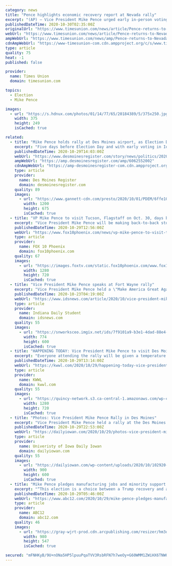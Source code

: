 ```yaml
---
category: news
title: "Pence highlights economic recovery report at Nevada rally"
excerpt: "(AP) — Vice President Mike Pence urged early in-person voting and highlighted reports of a partial economic recovery during a rally Thursday in Reno, hoping to drum up enthusiasm in Nevada in the final days before the election."
publishedDateTime: 2020-10-30T02:35:00Z
originalUrl: "https://www.timesunion.com/news/article/Pence-returns-to-Nevada-for-rally-in-final-15685969.php"
webUrl: "https://www.timesunion.com/news/article/Pence-returns-to-Nevada-for-rally-in-final-15685969.php"
ampWebUrl: "https://www.timesunion.com/news/amp/Pence-returns-to-Nevada-for-rally-in-final-15685969.php"
cdnAmpWebUrl: "https://www-timesunion-com.cdn.ampproject.org/c/s/www.timesunion.com/news/amp/Pence-returns-to-Nevada-for-rally-in-final-15685969.php"
type: article
quality: 75
heat: -1
published: false

provider:
  name: Times Union
  domain: timesunion.com

topics:
  - Election
  - Mike Pence

images:
  - url: "https://s.hdnux.com/photos/01/14/77/65/20184389/5/375x250.jpg"
    width: 375
    height: 249
    isCached: true

related:
  - title: "Mike Pence holds rally at Des Moines airport, as Election Day approaches"
    excerpt: "Five days before Election Day and with early voting in Iowa well underway, Vice President Mike Pence will hold a rally Thursday at the Des Moines International Airport. Doors open for the \"Make America Great Again\" rally at 11:30 a.m. The event is ..."
    publishedDateTime: 2020-10-29T14:03:00Z
    webUrl: "https://www.desmoinesregister.com/story/news/politics/2020/10/29/vice-president-mike-pence-holds-des-moines-make-america-great-again-rally/6062552002/"
    ampWebUrl: "https://amp.desmoinesregister.com/amp/6062552002"
    cdnAmpWebUrl: "https://amp-desmoinesregister-com.cdn.ampproject.org/c/s/amp.desmoinesregister.com/amp/6062552002"
    type: article
    provider:
      name: Des Moines Register
      domain: desmoinesregister.com
    quality: 89
    images:
      - url: "https://www.gannett-cdn.com/presto/2020/10/01/PDEM/6ffe1074-25ef-434b-a18c-db8b494b26ec-Pence1.jpg?auto=webp&crop=5183,2916,x0,y263&format=pjpg&width=1200"
        width: 1200
        height: 675
        isCached: true
  - title: "VP Mike Pence to visit Tucson, Flagstaff on Oct. 30, days before Election Day"
    excerpt: "Vice President Mike Pence will be making back-to-back stops in Flagstaff and Tucson on Friday with Election Day just around the corner."
    publishedDateTime: 2020-10-29T12:56:00Z
    webUrl: "https://www.fox10phoenix.com/news/vp-mike-pence-to-visit-tucson-flagstaff-on-oct-30-days-before-election-day"
    type: article
    provider:
      name: FOX 10 Phoenix
      domain: fox10phoenix.com
    quality: 67
    images:
      - url: "https://images.foxtv.com/static.fox10phoenix.com/www.fox10phoenix.com/content/uploads/2020/10/1280/720/7C065C5A723F4848A4980D62A92EE016.jpg?ve=1&tl=1"
        width: 1280
        height: 720
        isCached: true
  - title: "Vice President Mike Pence speaks at Fort Wayne rally"
    excerpt: "Vice President Mike Pence held a \"Make America Great Again!\" rally at 4:30 p.m. Thursday at the Fort Wayne Aero Center. Pence was originally supposed to visit Indiana for some events and to vote on Oct."
    publishedDateTime: 2020-10-23T04:19:00Z
    webUrl: "https://www.idsnews.com/article/2020/10/vice-president-mike-pence-speaks-at-fort-wayne-rally"
    type: article
    provider:
      name: Indiana Daily Student
      domain: idsnews.com
    quality: 55
    images:
      - url: "https://snworksceo.imgix.net/ids/7f9101a9-b3e1-4dad-88e4-27a90a110a1b.sized-1000x1000.png?w=800&h=600"
        width: 774
        height: 600
        isCached: true
  - title: "HAPPENING TODAY: Vice President Mike Pence to visit Des Moines"
    excerpt: "Everyone attending the rally will be given a temperature check and hand sanitizer. Attendees are instructed to wear masks."
    publishedDateTime: 2020-10-29T13:14:00Z
    webUrl: "https://kwwl.com/2020/10/29/happening-today-vice-president-mike-pence-to-visit-des-moines/"
    type: article
    provider:
      name: KWWL
      domain: kwwl.com
    quality: 55
    images:
      - url: "https://quincy-network.s3.ca-central-1.amazonaws.com/wp-content/uploads/sites/6/2020/01/mike-pence-2.jpg"
        width: 1280
        height: 720
        isCached: true
  - title: "Photos: Vice President Mike Pence Rally in Des Moines"
    excerpt: "Vice President Mike Pence held a rally at the Des Moines International Airport to encourage voters to the polls with five days before the election. Vice President Pence talked about topics including religion,"
    publishedDateTime: 2020-10-29T22:53:00Z
    webUrl: "https://dailyiowan.com/2020/10/29/photos-vice-president-mike-pence-rally-in-des-moines/"
    type: article
    provider:
      name: Univeristy of Iowa Daily Iowan
      domain: dailyiowan.com
    quality: 55
    images:
      - url: "https://dailyiowan.com/wp-content/uploads/2020/10/102920-Pence-KG018-900x600.jpg"
        width: 900
        height: 600
        isCached: true
  - title: "Mike Pence pledges manufacturing jobs and minority support during campaign rally in Flint"
    excerpt: "“This election is a choice between a Trump recovery and a Biden depression,\" Vice President Mike Pence said. Vice President Mike Pence was in Flint Wednesday night for a ‘Make America Great Again Victory Rally’ at Flint’s Bishop International Airpor"
    publishedDateTime: 2020-10-29T05:46:00Z
    webUrl: "https://www.abc12.com/2020/10/29/mike-pence-pledges-manufacturing-jobs-and-minority-support-during-campaign-rally-in-flint/"
    type: article
    provider:
      name: ABC12
      domain: abc12.com
    quality: 46
    images:
      - url: "https://gray-wjrt-prod.cdn.arcpublishing.com/resizer/hm3qtc1uIAkJib34XdY7k2ul2Mg=/980x0/smart/cloudfront-us-east-1.images.arcpublishing.com/gray/GPBUNPMH3BE5FGRTSV5HGDHT5I.png"
        width: 980
        height: 547
        isCached: true

secured: "mFNHKyB/9U+nONa5HP5lpuuPqaTVV3RsbRFN7h7weOy+G60WMM1ZWiHX6TNWQWq1zNlEX6kn4z5U6n24Y1gIPhxDBkcNUmjzeiOTv/H7UzNklkkKNweR8NOQXyDkeYC1YZb2wec9v14Q18XbQ9Ek4Th/+cN6aQYllwkD0wvJJFA4rL+6E4u80wSlKSPuFNtFcflay/NWNr1RxDREG7DjjiunRYd+T0VlFZ1MjEXXiHgOtpZEilty2M5EJMhRf5HEaTns8d50SsgEWHFwH3tf+DVX5V7v/upTYo51okTuQ7MmLIJVYRZw7QnjejBpPEZwKmQJoTImKYMF39W6jM6LEpuXu+d7br10F+5cCofFkvc=;r2gzLd70sqHYEBwfg/iJuQ=="
---
```


